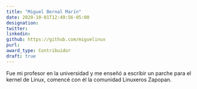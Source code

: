 ```yaml
---
title: "Miguel Bernal Marín"
date: 2020-10-01T12:49:56-05:00
designation: 
twitter: 
linkedin: 
github: https://github.com/miguelinux
purl: 
award_type: Contribuidor
draft: true
---
```


Fue mi profesor en la universidad y me enseñó a escribir un parche para el kernel de Linux, comencé con él la comunidad Linuxeros Zapopan.